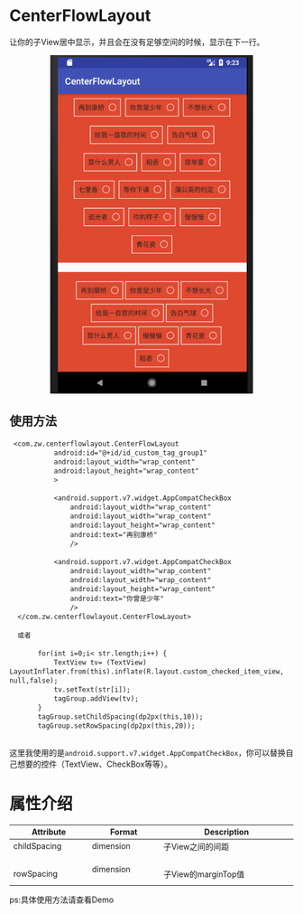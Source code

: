   # CenterFlowLayout
  让你的子View居中显示，并且会在没有足够空间的时候，显示在下一行。
  
 <p align="center">
<img src="images/1.png" width="360"/>
 </p>

 ## 使用方法
 ```
  <com.zw.centerflowlayout.CenterFlowLayout
            android:id="@+id/id_custom_tag_group1"
            android:layout_width="wrap_content"
            android:layout_height="wrap_content"
            >

            <android.support.v7.widget.AppCompatCheckBox
                android:layout_width="wrap_content"
                android:layout_width="wrap_content"
                android:layout_height="wrap_content"
                android:text="再别康桥"
                />

            <android.support.v7.widget.AppCompatCheckBox
                android:layout_width="wrap_content"
                android:layout_width="wrap_content"
                android:layout_height="wrap_content"
                android:text="你曾是少年"
                />
   </com.zw.centerflowlayout.CenterFlowLayout>
   
   或者
  
        for(int i=0;i< str.length;i++) {
            TextView tv= (TextView) LayoutInflater.from(this).inflate(R.layout.custom_checked_item_view, null,false);
            tv.setText(str[i]);
            tagGroup.addView(tv);
        }
        tagGroup.setChildSpacing(dp2px(this,10));
        tagGroup.setRowSpacing(dp2px(this,20));
   
 ```
 这里我使用的是`android.support.v7.widget.AppCompatCheckBox`，你可以替换自己想要的控件（TextView、CheckBox等等）。
# 属性介绍
| Attribute                | Format                       | Description                                                                                                                                          |
|--------------------------|------------------------------|------------------------------------------------------------------------------------------------------------------------------------------------------|
| childSpacing                   | dimension                      | 子View之间的间距                                                         |
| rowSpacing           | dimension             | 子View的marginTop值   

ps:具体使用方法请查看Demo

